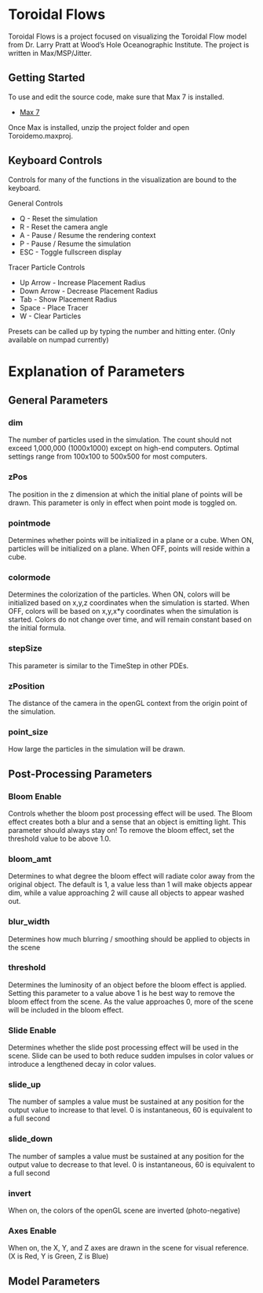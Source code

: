 # Toroidal Flows

Toroidal Flows is a project focused on visualizing the Toroidal Flow model from Dr. Larry Pratt at Wood’s Hole Oceanographic Institute. The project is written in Max/MSP/Jitter.

## Getting Started

To use and edit the source code, make sure that Max 7 is installed.

* [Max 7](https://cycling74.com/)

Once Max is installed, unzip the project folder and open Toroidemo.maxproj.

## Keyboard Controls

Controls for many of the functions in the visualization are bound to the keyboard.

General Controls
 - Q   - Reset the simulation
 - R   - Reset the camera angle
 - A   - Pause / Resume the rendering context
 - P   - Pause / Resume the simulation
 - ESC - Toggle fullscreen display

Tracer Particle Controls
 - Up Arrow   - Increase Placement Radius
 - Down Arrow - Decrease Placement Radius
 - Tab        - Show Placement Radius 
 - Space      - Place Tracer
 - W          - Clear Particles

Presets can be called up by typing the number and hitting enter. (Only available on numpad currently)

# Explanation of Parameters

## General Parameters

### dim 
The number of particles used in the simulation.
The count should not exceed 1,000,000 (1000x1000) except on high-end computers. Optimal settings range from 100x100 to 500x500 for most computers.

### zPos
The position in the z dimension at which the initial plane of points will be drawn. This parameter is only in effect when point mode is toggled on.

### pointmode
Determines whether points will be initialized in a plane or a cube. When ON, particles will be initialized on a plane. When OFF, points will reside within a cube.

### colormode
Determines the colorization of the particles. When ON, colors will be initialized based on x,y,z coordinates when the simulation is started. When OFF, colors will be based on x,y,x*y coordinates when the simulation is started. Colors do not change over time, and will remain constant based on the initial formula.

### stepSize
This parameter is similar to the TimeStep in other PDEs. 

### zPosition
The distance of the camera in the openGL context from the origin point of the simulation.

### point_size
How large the particles in the simulation will be drawn.

## Post-Processing Parameters

### Bloom Enable
Controls whether the bloom post processing effect will be used. The Bloom effect creates both a blur and a sense that an object is emitting light. This parameter should always stay on! To remove the bloom effect, set the threshold value to be above 1.0.

### bloom_amt
Determines to what degree the bloom effect will radiate color away from the original object. The default is 1, a value less than 1 will make objects appear dim, while a value approaching 2 will cause all objects to appear washed out.

### blur_width
Determines how much blurring / smoothing should be applied to objects in the scene

### threshold
Determines the luminosity of an object before the bloom effect is applied. Setting this parameter to a value above 1 is he best way to remove the bloom effect from the scene. As the value approaches 0, more of the scene will be included in the bloom effect.

### Slide Enable
Determines whether the slide post processing effect will be used in the scene. Slide can be used to both reduce sudden impulses in color values or introduce a lengthened decay in color values.

### slide_up
The number of samples a value must be sustained at any position for the output value to increase to that level. 0 is instantaneous, 60 is equivalent to a full second

### slide_down
The number of samples a value must be sustained at any position for the output value to decrease to that level. 0 is instantaneous, 60 is equivalent to a full second

### invert
When on, the colors of the openGL scene are inverted (photo-negative)

### Axes Enable
When on, the X, Y, and Z axes are drawn in the scene for visual reference. (X is Red, Y is Green, Z is Blue)

## Model Parameters

